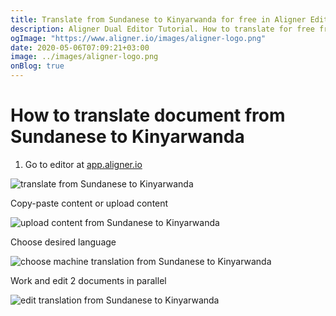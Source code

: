 ```yaml
---
title: Translate from Sundanese to Kinyarwanda for free in Aligner Editor
description: Aligner Dual Editor Tutorial. How to translate for free from Sundanese to Kinyarwanda. Aligner is multilingual document management platform. 
ogImage: "https://www.aligner.io/images/aligner-logo.png"
date: 2020-05-06T07:09:21+03:00
image: ../images/aligner-logo.png
onBlog: true
---
```


# How to translate document from Sundanese to Kinyarwanda

1. Go to editor at [app.aligner.io](https://app.aligner.io "Aligner App web page")

![translate from Sundanese to Kinyarwanda](../aligner-blank-editor.png "translate from Sundanese to Kinyarwanda")

Copy-paste content or upload content

![upload content from Sundanese to Kinyarwanda](../aligner-uploaded-document.png "upload content from Sundanese to Kinyarwanda")

Choose desired language

![choose machine translation from Sundanese to Kinyarwanda](../aligner-language-dropdown.png "choose machine translation from Sundanese to Kinyarwanda")

Work and edit 2 documents in parallel

![edit translation from Sundanese to Kinyarwanda](../aligner-double-sitded-editor.png "edit translation from Sundanese to Kinyarwanda")

